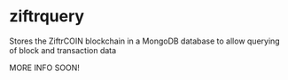 # ziftrquery
Stores the ZiftrCOIN blockchain in a MongoDB database to allow querying of block and transaction data

MORE INFO SOON!
